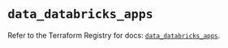 # `data_databricks_apps`

Refer to the Terraform Registry for docs: [`data_databricks_apps`](https://registry.terraform.io/providers/databricks/databricks/1.85.0/docs/data-sources/apps).
